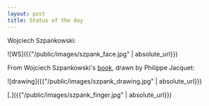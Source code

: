 ```yaml
---
layout: post
title: Status of the day
---
```


Wojciech Szpankowski:

![WS]({{"/public/images/szpank_face.jpg" | absolute_url}})

From Wojciech Szpankowski's [book](http://amzn.com/047124063X), drawn by
Philippe Jacquet:

![drawing]({{"/public/images/szpank_drawing.jpg" | absolute_url}})

[.]({{"/public/images/szpank_finger.jpg" | absolute_url}})

